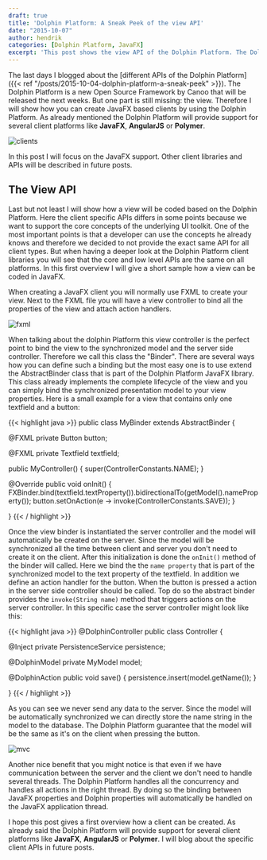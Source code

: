 ```yaml
---
draft: true
title: 'Dolphin Platform: A Sneak Peek of the view API'
date: "2015-10-07"
author: hendrik
categories: [Dolphin Platform, JavaFX]
excerpt: 'This post shows the view API of the Dolphin Platform. The Dolphin Platform is a MVC / MVP based open source framework for enterprise applications.'
---
```

The last days I blogged about the [different APIs of the Dolphin Platform]({{< ref "/posts/2015-10-04-dolphin-platform-a-sneak-peek" >}}). The Dolphin Platform is a new Open Source Framework by Canoo that will be released the next weeks. But one part is still missing: the view. Therefore I will show how you can create JavaFX based clients by using the Dolphin Platform. As already mentioned the Dolphin Platform will provide support for several client platforms like __JavaFX__, __AngularJS__ or __Polymer__.

![clients](/posts/guigarage-legacy/clients.png)

In this post I will focus on the JavaFX support. Other client libraries and APIs will be described in future posts.

## The View API

Last but not least I will show how a view will be coded based on the Dolphin Platform. Here the client specific APIs differs in some points because we want to support the core concepts of the underlying UI toolkit. One of the most important points is that a developer can use the concepts he already knows and therefore we decided to not provide the exact same API for all client types. But when having a deeper look at the Dolphin Platform client libraries you will see that the core and low level APIs are the same on all platforms. In this first overview I will give a short sample how a view can be coded in JavaFX.

When creating a JavaFX client you will normally use FXML to create your view. Next to the FXML file you will have a view controller to bind all the properties of the view and attach action handlers.

![fxml](/posts/guigarage-legacy/fxml.png)

When talking about the dolphin Platform this view controller is the perfect point to bind the view to the synchronized model and the server side controller. Therefore we call this class the "Binder". There are several ways how you can define such a binding but the most easy one is to use extend the AbstractBinder class that is part of the Dolphin Platform JavaFX library. This class already implements the complete lifecycle of the view and you can simply bind the synchronized presentation model to your view properties. Here is a small example for a view that contains only one textfield and a button:

{{< highlight java >}}
public class MyBinder extends AbstractBinder<MyModel> {
  
  @FXML
  private Button button;
  
  @FXML
  private Textfield textfield;
  
  public MyController() {
    super(ControllerConstants.NAME);
  }
  
  @Override
  public void onInit() {
    FXBinder.bind(textfield.textProperty()).bidirectionalTo(getModel().nameProperty());
    button.setOnAction(e -> invoke(ControllerConstants.SAVE));
  }
  
}
{{< / highlight >}}

Once the view binder is instantiated the server controller and the model will automatically be created on the server. Since the model will be synchronized all the time between client and server you don't need to create it on the client. After this initialization is done the `onInit()` method of the binder will called. Here we bind the the `name property` that is part of the synchronized model to the text property of the textfield. In addition we define an action handler for the button. When the button is pressed a action in the server side controller should be called. Top do so the abstract binder provides the `invoke(String name)` method that triggers actions on the server controller. In this specific case the server controller might look like this:

{{< highlight java >}}
@DolphinController
public class Controller {
  
  @Inject
  private PersistenceService persistence;
  
  @DolphinModel
  private MyModel model;
  
  @DolphinAction
  public void save() {
    persistence.insert(model.getName());
  }
  
}
{{< / highlight >}}

As you can see we never send any data to the server. Since the model will be automatically synchronized we can directly store the name string in the model to the database. The Dolphin Platform guarantee that the model will be the same as it's on the client when pressing the button.

![mvc](/posts/guigarage-legacy/mvc-1024x350.png)

Another nice benefit that you might notice is that even if we have communication between the server and the client we don't need to handle several threads. The Dolphin Platform handles all the concurrency and handles all actions in the right thread. By doing so the binding between JavaFX properties and Dolphin properties will automatically be handled on the JavaFX application thread.

I hope this post gives a first overview how a client can be created. As already said the Dolphin Platform will provide support for several client platforms like __JavaFX__, __AngularJS__ or __Polymer__. I will blog about the specific client APIs in future posts.
